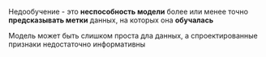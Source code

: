 Недообучение - это **неспособность модели** более или менее точно **предсказывать метки** данных, на которых она **обучалась**

Модель может быть слишком проста дла данных, а спроектированные признаки недостаточно информативны

